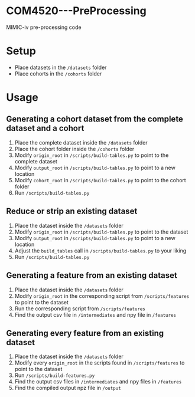 # COM4520---PreProcessing
MIMIC-iv pre-processing code

# Setup
- Place datasets in the `/datasets` folder
- Place cohorts in the `/cohorts` folder

# Usage

## Generating a cohort dataset from the complete dataset and a cohort
1. Place the complete dataset inside the `/datasets` folder
2. Place the cohort folder inside the `/cohorts` folder
3. Modify `origin_root` in `/scripts/build-tables.py` to point to the complete dataset
4. Modify `output_root` in `/scripts/build-tables.py` to point to a new location
5. Modify `cohort_root` in `/scripts/build-tables.py` to point to the cohort folder
6. Run `/scripts/build-tables.py`

## Reduce or strip an existing dataset
1. Place the dataset inside the `/datasets` folder
2. Modify `origin_root` in `/scripts/build-tables.py` to point to the dataset
3. Modify `output_root` in `/scripts/build-tables.py` to point to a new location
4. Adjust the `build_tables` call in `/scripts/build-tables.py` to your liking
5. Run `/scripts/build-tables.py`

## Generating a feature from an existing dataset
1. Place the dataset inside the `/datasets` folder
2. Modify `origin_root` in the corresponding script from `/scripts/features` to point to the dataset
3. Run the corresponding script from `/scripts/features`
4. Find the output csv file in `/intermediates` and npy file in `/features`

## Generating every feature from an existing dataset
1. Place the dataset inside the `/datasets` folder
2. Modify every `origin_root` in the scripts found in `/scripts/features` to point to the dataset
3. Run `/scripts/build-features.py`
4. Find the output csv files in `/intermediates` and npy files in `/features`
5. Find the compiled output npz file in `/output`
